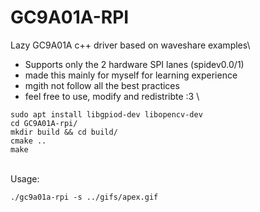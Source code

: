 # GC9A01A-RPI

Lazy GC9A01A c++ driver based on waveshare examples\
- Supports only the 2 hardware SPI lanes (spidev0.0/1)
- made this mainly for myself for learning experience
- mgith not follow all the best practices
- feel free to use, modify and redistribte :3
\
````
sudo apt install libgpiod-dev libopencv-dev
cd GC9A01A-rpi/
mkdir build && cd build/
cmake ..
make
````
\
Usage:
````
./gc9a01a-rpi -s ../gifs/apex.gif
````